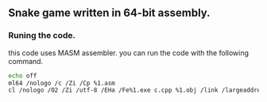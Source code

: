## Snake game written in 64-bit assembly.
### Runing the code.
this code uses MASM assembler.
you can run the code with the following command. 
```bash
echo off
ml64 /nologo /c /Zi /Cp %1.asm
cl /nologo /O2 /Zi /utf-8 /EHa /Fe%1.exe c.cpp %1.obj /link /largeaddressaware:no
```

